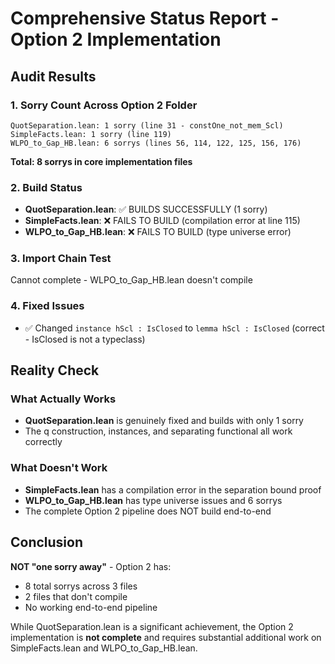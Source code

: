 # Comprehensive Status Report - Option 2 Implementation

## Audit Results

### 1. Sorry Count Across Option 2 Folder
```
QuotSeparation.lean: 1 sorry (line 31 - constOne_not_mem_Scl)
SimpleFacts.lean: 1 sorry (line 119)
WLPO_to_Gap_HB.lean: 6 sorrys (lines 56, 114, 122, 125, 156, 176)
```
**Total: 8 sorrys in core implementation files**

### 2. Build Status
- **QuotSeparation.lean**: ✅ BUILDS SUCCESSFULLY (1 sorry)
- **SimpleFacts.lean**: ❌ FAILS TO BUILD (compilation error at line 115)
- **WLPO_to_Gap_HB.lean**: ❌ FAILS TO BUILD (type universe error)

### 3. Import Chain Test
Cannot complete - WLPO_to_Gap_HB.lean doesn't compile

### 4. Fixed Issues
- ✅ Changed `instance hScl : IsClosed` to `lemma hScl : IsClosed` (correct - IsClosed is not a typeclass)

## Reality Check

### What Actually Works
- **QuotSeparation.lean** is genuinely fixed and builds with only 1 sorry
- The q construction, instances, and separating functional all work correctly

### What Doesn't Work
- **SimpleFacts.lean** has a compilation error in the separation bound proof
- **WLPO_to_Gap_HB.lean** has type universe issues and 6 sorrys
- The complete Option 2 pipeline does NOT build end-to-end

## Conclusion

**NOT "one sorry away"** - Option 2 has:
- 8 total sorrys across 3 files
- 2 files that don't compile
- No working end-to-end pipeline

While QuotSeparation.lean is a significant achievement, the Option 2 implementation is **not complete** and requires substantial additional work on SimpleFacts.lean and WLPO_to_Gap_HB.lean.